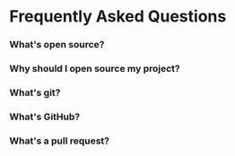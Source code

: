 # Frequently Asked Questions

<!--toc-->

### What's open source?

### Why should I open source my project?

### What's git?

### What's GitHub?

### What's a pull request?
